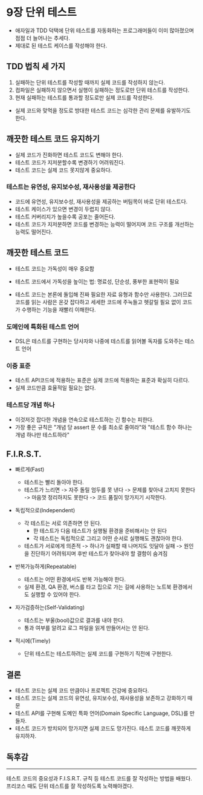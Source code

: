 # 9장 단위 테스트

- 애자일과 TDD 덕택에 단위 테스트를 자동화하는 프로그래머들이 이미 많아졌으며 점점 더 늘어나는 추세다.
- 제대로 된 테스트 케이스를 작성해야 한다.

## TDD 법칙 세 가지

1. 실패하는 단위 테스트를 작성할 때까지 실제 코드를 작성하지 않는다.
2. 컴파일은 실패하지 않으면서 실행이 실패하는 정도로만 단위 테스트를 작성한다.
3. 현재 실패하는 테스트를 통과할 정도로만 실제 코드를 작성한다.


- 실제 코드와 맞먹을 정도로 방대한 테스트 코드는 심각한 관리 문제를 유발하기도 한다.


## 깨끗한 테스트 코드 유지하기

- 실제 코드가 진화하면 테스트 코드도 변해야 한다.
- 테스트 코드가 지저분할수록 변경하기 어려워진다.
- 테스트 코드는 실제 코드 못지않게 중요하다.

### 테스트는 유연성, 유지보수성, 재사용성을 제공한다

- 코드에 유연성, 유지보수성, 재사용성을 제공하는 버팀목이 바로 단위 테스트다.
- 테스트 케이스가 있으면 변경이 두렵지 않다.
- 테스트 커버리지가 높을수록 공포는 줄어든다.
- 테스트 코드가 지저분하면 코드를 변경하는 능력이 떨어지며 코드 구조를 개선하는 능력도 떨어진다.


## 깨끗한 테스트 코드
- 테스트 코드는 가독성이 매우 중요함
- 테스트 코드에서 가독성을 높이는 법: 명료성, 단순성, 풍부한 표현력이 필요


- 테스트 코드는 본론에 돌입해 진짜 필요한 자료 유형과 함수만 사용한다. 그러므로 코드를 읽는 사람은 온갖 잡다하고 세세한 코드에 주눅들고
헷갈릴 필요 없이 코드가 수행하는 기능을 재빨리 이해한다.


### 도메인에 특화된 테스트 언어
- DSL은 테스트를 구현하는 당사자와 나중에 테스트를 읽어볼 독자를 도와주는 테스트 언어

### 이중 표준
- 테스트 API코드에 적용하는 표준은 실제 코드에 적용하는 표준과 확실히 다르다.
- 실제 코드만큼 효율적일 필요는 없다.


### 테스트당 개념 하나
- 이것저것 잡다한 개념을 연속으로 테스트하는 긴 함수는 피한다.
- 가장 좋은 규칙은 "개념 당 assert 문 수를 최소로 줄여라"와 "테스트 함수 하나는 개념 하나만 테스트하라"


## F.I.R.S.T.
    
- 빠르게(Fast)
  - 테스트는 빨리 돌아야 한다.
  - 테스트가 느리면 -> 자주 돌릴 엄두를 못 낸다 -> 문제를 찾아내 고치지 못한다 -> 마음껏 정리하지도 못한다 -> 코드 품질이
망가지기 시작한다.


- 독립적으로(Independent)
  - 각 테스트는 서로 의존하면 안 된다.
    - 한 테스트가 다음 테스트가 실행될 환경을 준비해서는 안 된다
    - 각 테스트는 독립적으로 그리고 어떤 순서로 실행해도 괜찮아야 한다.
  - 테스트가 서로에게 의존적 -> 하나가 실패할 때 나머지도 잇달아 실패 -> 원인을 진단하기 어려워지며 후반 테스트가 찾아내야 할
결함이 숨겨짐



- 반복가능하게(Repeatable)
  - 테스트는 어떤 환경에서도 반복 가능해야 한다.
  - 실제 환경, QA 환경, 버스를 타고 집으로 가는 길에 사용하는 노트북 환경에서도 실행할 수 있어야 한다.


- 자가검증하는(Self-Validating)
  - 테스트는 부울(bool)값으로 결과를 내야 한다.
  - 통과 여부를 알려고 로그 파일을 읽게 만들어서는 안 된다.
  

- 적시에(Timely)
  - 단위 테스트는 테스트하려는 실제 코드를 구현하기 직전에 구현한다.


## 결론
- 테스트 코드는 실제 코드 만큼이나 프로젝트 건강에 중요하다.
- 테스트 코드는 실제 코드의 유연성, 유지보수성, 재사용성을 보존하고 강화하기 때문
- 테스트 API를 구현해 도메인 특화 언어(Domain Specific Language, DSL)를 만들자.
- 테스트 코드가 방치되어 망가지면 실제 코드도 망가진다. 테스트 코드를 깨끗하게 유지하자.


## 독후감

---
테스트 코드의 중요성과 F.I.S.R.T. 규칙 등 테스트 코드를 잘 작성하는 방법을 배웠다. 프리코스 때도 단위 테스트를 잘 작성하도록
노력해야겠다.